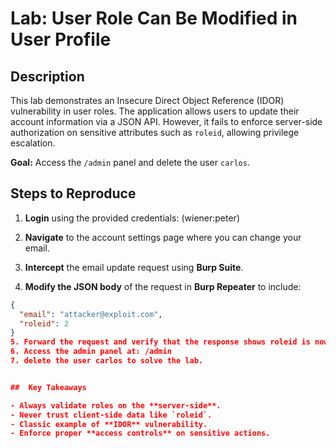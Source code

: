 # Lab: User Role Can Be Modified in User Profile

##  Description
This lab demonstrates an Insecure Direct Object Reference (IDOR) vulnerability in user roles. The application allows users to update their account information via a JSON API. However, it fails to enforce server-side authorization on sensitive attributes such as `roleid`, allowing privilege escalation.

**Goal:** Access the `/admin` panel and delete the user `carlos`.


##  Steps to Reproduce

1. **Login** using the provided credentials: (wiener:peter)
2. **Navigate** to the account settings page where you can change your email.

3. **Intercept** the email update request using **Burp Suite**.

4. **Modify the JSON body** of the request in **Burp Repeater** to include:
```json
{
  "email": "attacker@exploit.com",
  "roleid": 2
}
5. Forward the request and verify that the response shows roleid is now 2.
6. Access the admin panel at: /admin
7. delete the user carlos to solve the lab.


##  Key Takeaways

- Always validate roles on the **server-side**.
- Never trust client-side data like `roleid`.
- Classic example of **IDOR** vulnerability.
- Enforce proper **access controls** on sensitive actions.
